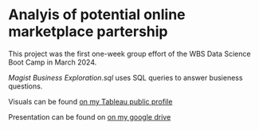 # Analyis of potential online marketplace partership

This project was the first one-week group effort of the WBS Data Science Boot Camp in March 2024. 

*Magist Business Exploration.sql* uses SQL queries to answer busieness questions.

Visuals can be found [on my Tableau public profile](https://public.tableau.com/app/profile/mathis.l6889/viz/Magist_17092087275850/OrderGrowth)

Presentation can be found on [on my google drive](https://docs.google.com/presentation/d/1u_M68E8Rwru-NC4wE1_nWzdw2QJpYm5VYEu9qGFMwEw/edit?usp=sharing)
